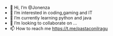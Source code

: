 - 👋 Hi, I’m @Jonenza
- 👀 I’m interested in coding,gaming and IT
- 🌱 I’m currently learning python and java
- 💞️ I’m looking to collaborate on ...
- 📫 How to reach me https://t.me/pastaconilragu

<!---
Jonenza/Jonenza is a ✨ special ✨ repository because its `README.md` (this file) appears on your GitHub profile.
You can click the Preview link to take a look at your changes.
--->
